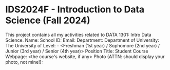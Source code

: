 # IDS2024F - Introduction to Data Science (Fall 2024)
This project contains all my activities related to DATA 1301: Intro Data Science.
Name: <first name> <last name>
School ID: <your ID>
Email: <your email>
Department: Department of <your department>
University: The University of <your university>
Level: <undergraduate or graduate> - <Freshman (1st year) / Sophomore (2nd year) / Junior (3rd year) / Senior (4th year)>
Position Title: Student
Course Webpage: <the course's website, if any>
Photo (ATTN: should display your photo, not mine!):
